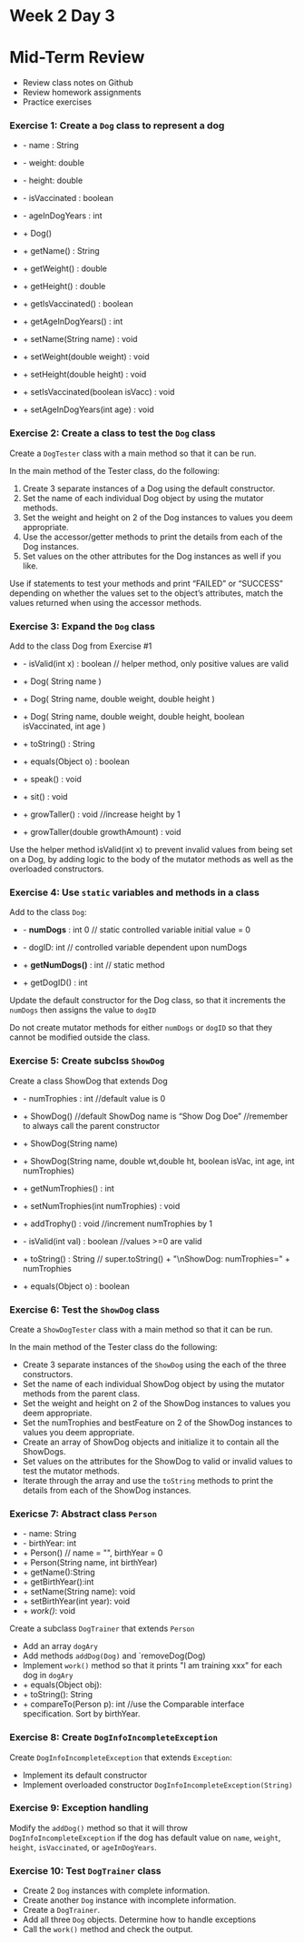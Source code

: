 # Week 2 Day 3
# Mid-Term Review 

- Review class notes on Github
- Review homework assignments
- Practice exercises

### Exercise 1: Create a `Dog` class to represent a dog

- \- name : String
- \- weight: double
- \- height: double
- \- isVaccinated : boolean
- \- ageInDogYears : int

- \+ Dog() 
- \+ getName() : String
- \+ getWeight() : double
- \+ getHeight() : double
- \+ getIsVaccinated() : boolean
- \+ getAgeInDogYears() : int
- \+ setName(String name) : void
- \+ setWeight(double weight) : void
- \+ setHeight(double height) : void
- \+ setIsVaccinated(boolean isVacc) : void
- \+ setAgeInDogYears(int age) : void

### Exercise 2: Create a class to test the `Dog` class

Create a `DogTester` class with a main method so that it can be run.

In the main method of the Tester class, do the following:

1. Create 3 separate instances of a Dog using the default constructor.
2. Set the name of each individual Dog object by using the mutator methods.
3. Set the weight and height on 2 of the Dog instances to values you deem appropriate.
4. Use the accessor/getter methods to print the details from each of the Dog instances.
5. Set values on the other attributes for the Dog instances as well if you like.

Use if statements to test your methods and print “FAILED” or “SUCCESS” depending on whether the values set to the object’s attributes, match the values returned when using the accessor methods.

### Exercise 3: Expand the `Dog` class

Add to the class Dog from Exercise \#1

- \- isValid(int x) : boolean	// helper method, only positive values are valid

- \+ Dog( String name ) 
- \+ Dog( String name, double weight, double height ) 
- \+ Dog( String name, double weight, double height, boolean isVaccinated, int age ) 

- \+ toString() : String
- \+ equals(Object o) : boolean

- \+ speak() : void
- \+ sit() : void
- \+ growTaller() : void		//increase height by 1
- \+ growTaller(double growthAmount) : void

Use the helper method isValid(int x) to prevent invalid values from being set on a Dog, by adding logic to the body of the mutator methods as well as the overloaded constructors.

### Exercise 4: Use `static` variables and methods in a class

Add to the class `Dog`:

- \- **numDogs** : int       0 		// static controlled variable initial value = 0
- \- dogID: int		// controlled variable dependent upon numDogs


- \+ **getNumDogs()** : int		// static method
- \+ getDogID() : int

Update the default constructor for the Dog class, so that it increments the `numDogs` then assigns the value to `dogID`

Do not create mutator methods for either `numDogs` or `dogID` so that they cannot be modified outside the class.

### Exercise 5: Create subclss `ShowDog`

Create a class ShowDog that extends Dog
- \- numTrophies : int		//default value is 0

- \+ ShowDog() 		//default ShowDog name is “Show Dog Doe” //remember to always call the parent constructor 
- \+ ShowDog(String name) 	
- \+ ShowDog(String name, double wt,double ht, boolean isVac, int age, int numTrophies) 	

- \+ getNumTrophies() : int
- \+ setNumTrophies(int numTrophies) : void
- \+ addTrophy() : void		//increment numTrophies by 1

- \- isValid(int val) : boolean	//values >=0 are valid

- \+ toString() : String		// super.toString() + "\nShowDog: numTrophies=" + numTrophies
- \+ equals(Object o) : boolean

### Exercise 6: Test the `ShowDog` class

Create a `ShowDogTester` class with a main method so that it can be run.

In the main method of the Tester class do the following:

- Create 3 separate instances of the `ShowDog` using the each of the three constructors.
- Set the name of each individual ShowDog object by using the mutator methods from the parent class.
- Set the weight and height on 2 of the ShowDog instances to values you deem appropriate.
- Set the numTrophies and bestFeature on 2 of the ShowDog instances to values you deem appropriate.
- Create an array of ShowDog objects and initialize it to contain all the ShowDogs.
- Set values on the attributes for the ShowDog to valid or invalid values to test the mutator methods.
- Iterate through the array and use the `toString` methods to print the details from each of the ShowDog instances.

### Exericse 7: Abstract class `Person`

- \- name: String
- \- birthYear: int
- \+ Person()			// name = "", birthYear = 0
- \+ Person(String name, int birthYear)
- \+ getName():String
- \+ getBirthYear():int
- \+ setName(String name): void
- \+ setBirthYear(int year): void
- \+ *work()*: void

Create a subclass `DogTrainer` that extends `Person`
- Add an array `dogAry`
- Add methods `addDog(Dog)` and `removeDog(Dog)
- Implement `work()` method so that it prints "I am training xxx" for each dog in `dogAry`
- \+ equals(Object obj): 
- \+ toString(): String	
- \+ compareTo(Person p): int	//use the Comparable interface specification. Sort by birthYear.

### Exercise 8: Create `DogInfoIncompleteException`

Create `DogInfoIncompleteException` that extends `Exception`:
- Implement its default constructor
- Implement overloaded constructor `DogInfoIncompleteException(String)`

### Exercise 9: Exception handling
Modify the `addDog()` method so that it will throw `DogInfoIncompleteException` if the dog has default value on `name`, `weight`, `height`, `isVaccinated`, or `ageInDogYears`.

### Exercise 10: Test `DogTrainer` class

- Create 2 `Dog` instances with complete information.
- Create another `Dog` instance with incomplete information.
- Create a `DogTrainer`.
- Add all three `Dog` objects. Determine how to handle exceptions
- Call the `work()` method and check the output.


